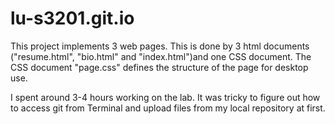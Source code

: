# lu-s3201.git.io

This project implements 3 web pages. This is done by 3 html documents ("resume.html", "bio.html" and "index.html")and one CSS document. The CSS document "page.css" defines the structure of the page for desktop use.

I spent around 3-4 hours working on the lab. It was tricky to figure out how to access git from Terminal and upload files from my local repository at first.
